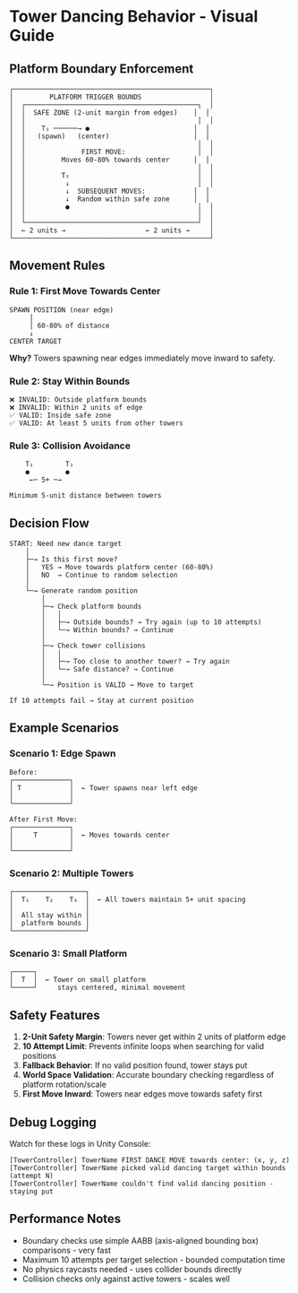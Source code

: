 # Tower Dancing Behavior - Visual Guide

## Platform Boundary Enforcement

```
┌─────────────────────────────────────────────────┐
│         PLATFORM TRIGGER BOUNDS                 │
│  ┌───────────────────────────────────────────┐  │
│  │  SAFE ZONE (2-unit margin from edges)    │  │
│  │                                           │  │
│  │    T₁ ──────→ ●                          │  │
│  │   (spawn)   (center)                     │  │
│  │                                           │  │
│  │              FIRST MOVE:                  │  │
│  │         Moves 60-80% towards center      │  │
│  │                                           │  │
│  │         T₂                                │  │
│  │          ↓                                │  │
│  │          ↓  SUBSEQUENT MOVES:            │  │
│  │          ↓  Random within safe zone      │  │
│  │          ●                                │  │
│  │                                           │  │
│  └───────────────────────────────────────────┘  │
│  ← 2 units →                    ← 2 units →     │
└─────────────────────────────────────────────────┘
```

## Movement Rules

### Rule 1: First Move Towards Center
```
SPAWN POSITION (near edge)
     │
     │ 60-80% of distance
     ↓
CENTER TARGET
```

**Why?** Towers spawning near edges immediately move inward to safety.

### Rule 2: Stay Within Bounds
```
❌ INVALID: Outside platform bounds
❌ INVALID: Within 2 units of edge
✅ VALID: Inside safe zone
✅ VALID: At least 5 units from other towers
```

### Rule 3: Collision Avoidance
```
    T₁        T₂
    ●         ●
     ←─ 5+ ─→
    
Minimum 5-unit distance between towers
```

## Decision Flow

```
START: Need new dance target
    │
    ├─→ Is this first move?
    │   YES → Move towards platform center (60-80%)
    │   NO  → Continue to random selection
    │
    └─→ Generate random position
        │
        ├─→ Check platform bounds
        │   │
        │   ├─→ Outside bounds? → Try again (up to 10 attempts)
        │   └─→ Within bounds? → Continue
        │
        ├─→ Check tower collisions
        │   │
        │   ├─→ Too close to another tower? → Try again
        │   └─→ Safe distance? → Continue
        │
        └─→ Position is VALID → Move to target
        
If 10 attempts fail → Stay at current position
```

## Example Scenarios

### Scenario 1: Edge Spawn
```
Before:
┌──────────────┐
│ T            │  ← Tower spawns near left edge
│              │
└──────────────┘

After First Move:
┌──────────────┐
│     T        │  ← Moves towards center
│              │
└──────────────┘
```

### Scenario 2: Multiple Towers
```
┌──────────────────┐
│  T₁    T₂    T₃  │  ← All towers maintain 5+ unit spacing
│                  │
│  All stay within │
│  platform bounds │
└──────────────────┘
```

### Scenario 3: Small Platform
```
┌─────┐
│  T  │  ← Tower on small platform
└─────┘     stays centered, minimal movement
```

## Safety Features

1. **2-Unit Safety Margin**: Towers never get within 2 units of platform edge
2. **10 Attempt Limit**: Prevents infinite loops when searching for valid positions
3. **Fallback Behavior**: If no valid position found, tower stays put
4. **World Space Validation**: Accurate boundary checking regardless of platform rotation/scale
5. **First Move Inward**: Towers near edges move towards safety first

## Debug Logging

Watch for these logs in Unity Console:

```
[TowerController] TowerName FIRST DANCE MOVE towards center: (x, y, z)
[TowerController] TowerName picked valid dancing target within bounds (attempt N)
[TowerController] TowerName couldn't find valid dancing position - staying put
```

## Performance Notes

- Boundary checks use simple AABB (axis-aligned bounding box) comparisons - very fast
- Maximum 10 attempts per target selection - bounded computation time
- No physics raycasts needed - uses collider bounds directly
- Collision checks only against active towers - scales well
